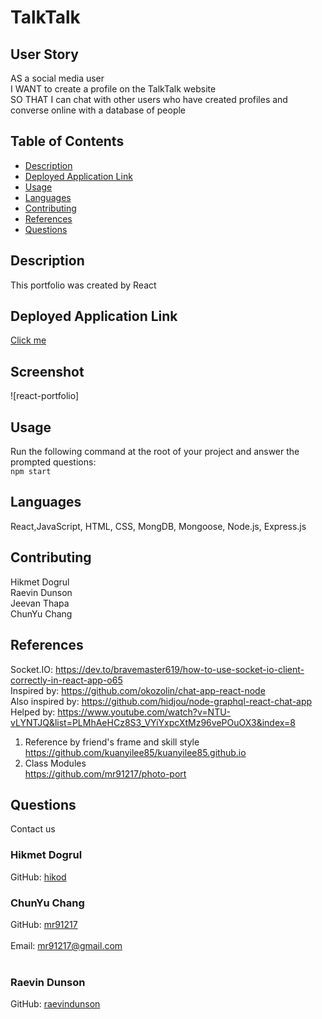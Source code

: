 # TalkTalk

## User Story
AS a social media user   
I WANT to create a profile on the TalkTalk website   
SO THAT I can chat with other users who have created profiles and converse online with a database of people

## Table of Contents
- [Description](#description)
- [Deployed Application Link](#Deployed_Application_Link)
- [Usage](#usage)
- [Languages](#languages)
- [Contributing](#contributing)
- [References](#references)
- [Questions](#questions)

## Description
This portfolio was created by React
  
## Deployed Application Link
[Click me]()

## Screenshot
![react-portfolio]

## Usage
  Run the following command at the root of your project and answer the prompted questions:<br />
  `npm start`
  
## Languages
  React,JavaScript, HTML, CSS, MongDB, Mongoose, Node.js, Express.js
  
## Contributing
  Hikmet Dogrul     
  Raevin Dunson     
  Jeevan Thapa    
  ChunYu Chang     
  
## References
Socket.IO: https://dev.to/bravemaster619/how-to-use-socket-io-client-correctly-in-react-app-o65     
Inspired by: https://github.com/okozolin/chat-app-react-node     
Also inspired by: https://github.com/hidjou/node-graphql-react-chat-app     
Helped by: https://www.youtube.com/watch?v=NTU-vLYNTJQ&list=PLMhAeHCz8S3_VYiYxpcXtMz96vePOuOX3&index=8     

  1. Reference by friend's frame and skill style
  https://github.com/kuanyilee85/kuanyilee85.github.io <br />
  2. Class Modules <br />
  https://github.com/mr91217/photo-port<br />
  
  
## Questions
 Contact us<br />

### Hikmet Dogrul
GitHub: [hikod](https://github.com/hikod)   

### ChunYu Chang
GitHub: [mr91217](https://github.com/mr91217)<br />
<br />
Email: mr91217@gmail.com<br />
<br />

### Raevin Dunson
GitHub: [raevindunson](https://github.com/raevindunson)
